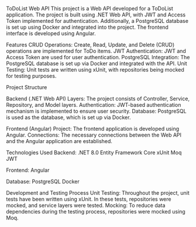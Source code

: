 ToDoList Web API
This project is a Web API developed for a ToDoList application. The project is built using .NET Web API, with JWT and Access Token implemented for authentication. Additionally, a PostgreSQL database is set up using Docker and integrated into the project. The frontend interface is developed using Angular.

Features
CRUD Operations: Create, Read, Update, and Delete (CRUD) operations are implemented for ToDo items.
JWT Authentication: JWT and Access Token are used for user authentication.
PostgreSQL Integration: The PostgreSQL database is set up via Docker and integrated with the API.
Unit Testing: Unit tests are written using xUnit, with repositories being mocked for testing purposes.

Project Structure

Backend (.NET Web API)
Layers: The project consists of Controller, Service, Repository, and Model layers.
Authentication: JWT-based authentication mechanism is implemented to ensure user security.
Database: PostgreSQL is used as the database, which is set up via Docker.

Frontend (Angular)
Project: The frontend application is developed using Angular.
Connections: The necessary connections between the Web API and the Angular application are established.

Technologies Used
Backend:
.NET 8.0
Entity Framework Core
xUnit
Moq
JWT

Frontend:
Angular

Database:
PostgreSQL
Docker

Development and Testing Process
Unit Testing: Throughout the project, unit tests have been written using xUnit. In these tests, repositories were mocked, and service layers were tested.
Mocking: To reduce data dependencies during the testing process, repositories were mocked using Moq.
